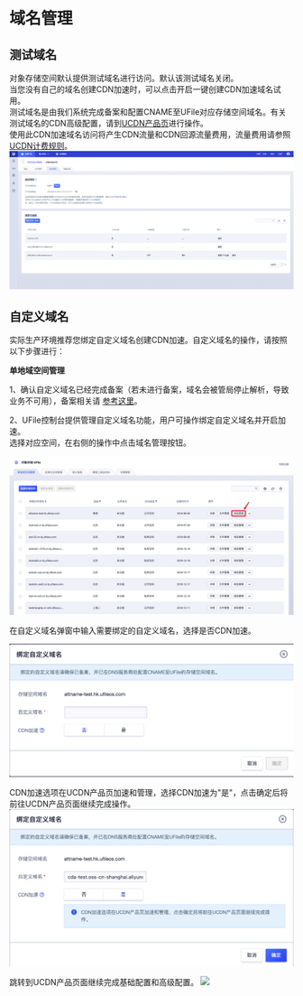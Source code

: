 

# 域名管理

## 测试域名

对象存储空间默认提供测试域名进行访问。默认该测试域名关闭。  
当您没有自己的域名创建CDN加速时，可以点击开启一键创建CDN加速域名试用。  
测试域名是由我们系统完成备案和配置CNAME至UFile对应存储空间域名。有关测试域名的CDN高级配置，请到[UCDN产品页](https://console.ucloud.cn/ucdn/ucdndomainmanage)进行操作。  
使用此CDN加速域名访问将产生CDN流量和CDN回源流量费用，流量费用请参照[UCDN计费规则](https://docs.ucloud.cn/ucdn/charge)。  
![](/images/guide/测试域名v4.png)

## 自定义域名

实际生产环境推荐您绑定自定义域名创建CDN加速。自定义域名的操作，请按照以下步骤进行：

**单地域空间管理**

1、确认自定义域名已经完成备案（若未进行备案，域名会被管局停止解析，导致业务不可用），备案相关请
[参考这里](https://beian.ucloud.cn)。

2、UFile控制台提供管理自定义域名功能，用户可操作绑定自定义域名并开启加速。  
选择对应空间，在右侧的操作中点击域名管理按钮。

![](/images/guide/点击域名管理v4.png)

在自定义域名弹窗中输入需要绑定的自定义域名，选择是否CDN加速。

![](/images/guide/绑定自定义域名弹窗v4.png)

CDN加速选项在UCDN产品页加速和管理，选择CDN加速为"是"，点击确定后将前往UCDN产品页面继续完成操作。
![](/images/guide/绑定加速域名v4.png)

跳转到UCDN产品页面继续完成基础配置和高级配置。 ![](/storage_cdn/ufile/guide/跳转到cdn创建界面v4.png)
